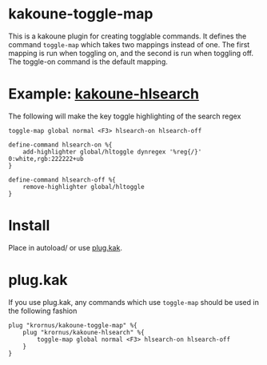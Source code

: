 # kakoune-toggle-map

This is a kakoune plugin for creating togglable commands. It defines the command `toggle-map` which takes two mappings instead of one. The first mapping is run when toggling on, and the second is run when toggling off.
The toggle-on command is the default mapping.

# Example: [kakoune-hlsearch](https://github.com/krornus/kakoune-hlsearch)

The following will make the key <F3> toggle highlighting of the search regex
```
toggle-map global normal <F3> hlsearch-on hlsearch-off

define-command hlsearch-on %{
    add-highlighter global/hltoggle dynregex '%reg{/}' 0:white,rgb:222222+ub
}

define-command hlsearch-off %{
    remove-highlighter global/hltoggle
}
```

# Install
Place in autoload/ or use [plug.kak](https://github.com/andreyorst/plug.kak).

# plug.kak
If you use plug.kak, any commands which use `toggle-map` should be used in the following fashion
```
plug "krornus/kakoune-toggle-map" %{
    plug "krornus/kakoune-hlsearch" %{
        toggle-map global normal <F3> hlsearch-on hlsearch-off
    }
}
```

